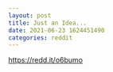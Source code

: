 ```yaml
--- 
layout: post 
title: Just an Idea... 
date: 2021-06-23 1624451490 
categories: reddit 
--- 
```

https://redd.it/o6bumo